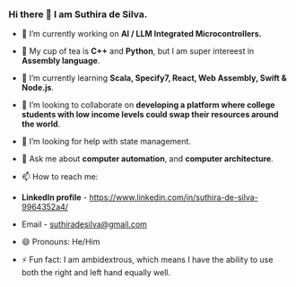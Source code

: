 ### Hi there 👋 I am Suthira de Silva.

- 🔭 I’m currently working on **AI / LLM Integrated Microcontrollers.**
- 🧠 My cup of tea is **C++** and **Python**, but I am super intereest in **Assembly language**.
- 🌱 I’m currently learning  **Scala, Specify7, React, Web Assembly, Swift & Node.js**.
- 👯 I’m looking to collaborate on **developing a platform where college students with low income levels could swap their resources around the world**.
- 🤔 I’m looking for help with state management.
- 💬 Ask me about **computer automation**, and **computer architecture**.
  
- 📫 How to reach me:
-   **LinkedIn profile** - https://www.linkedin.com/in/suthira-de-silva-9964352a4/
-   Email - suthiradesilva@gmail.com
  
- 😄 Pronouns: He/Him
- ⚡ Fun fact: I am ambidextrous, which means I have the ability to use both the right and left hand equally well.

